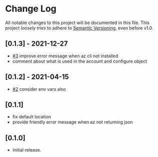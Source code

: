 # Change Log

All notable changes to this project will be documented in this file.
This project *loosely tries* to adhere to [Semantic Versioning](http://semver.org/), even before v1.0.

## [0.1.3] - 2021-12-27
- [#3](https://github.com/boltops-tools/azure_info/pull/3) improve error message when az cli not installed
- comment about what is used in the account and configure object

## [0.1.2] - 2021-04-15
- [#2](https://github.com/boltops-tools/azure_info/pull/2) consider env vars also

## [0.1.1]
- fix default location
- provide friendly error message when az not returning json

## [0.1.0]
- Initial release.
